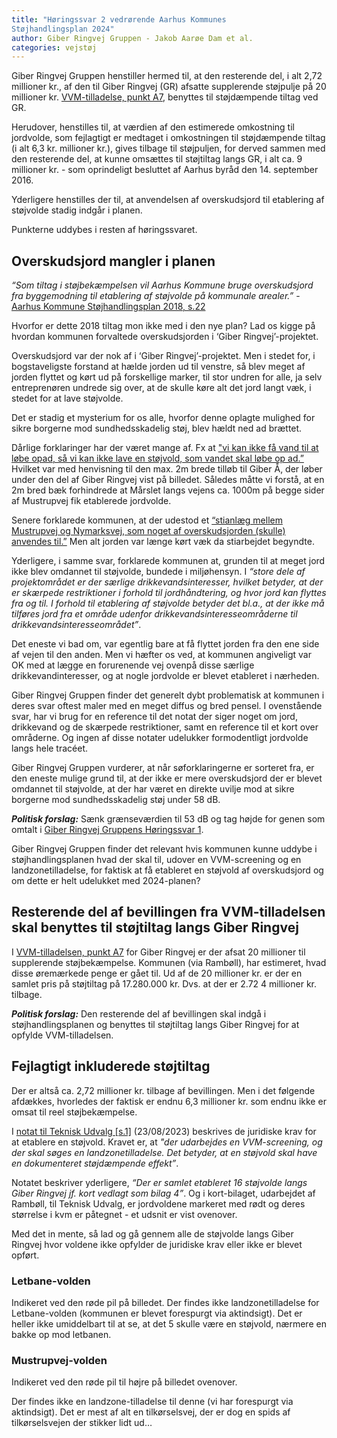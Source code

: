 ```yaml
---
title: "Høringssvar 2 vedrørende Aarhus Kommunes
Støjhandlingsplan 2024"
author: Giber Ringvej Gruppen - Jakob Aarøe Dam et al.
categories: vejstøj
---
```


Giber Ringvej Gruppen henstiller hermed til, at den resterende del, i alt 2,72 millioner kr., af den til
Giber Ringvej (GR) afsatte supplerende støjpulje på 20 millioner
kr. [VVM-tilladelse, punkt A7](https://aarhusworks.com/assets/mtm-modsvar/2018-vvm-tilladelse-bering-beder-vejen.pdf),
benyttes til støjdæmpende tiltag ved GR.

Herudover, henstilles til, at værdien af den estimerede omkostning til jordvolde, som fejlagtigt er
medtaget i omkostningen til støjdæmpende tiltag (i alt 6,3 kr. millioner kr.), gives tilbage til
støjpuljen, for derved sammen med den resterende del, at kunne omsættes til støjtiltag langs GR,
i alt ca. 9 millioner kr. - som oprindeligt besluttet af Aarhus byråd den 14. september 2016.

Yderligere henstilles der til, at anvendelsen af overskudsjord til etablering af støjvolde stadig indgår
i planen.

Punkterne uddybes i resten af høringssvaret.

## Overskudsjord mangler i planen

_“Som tiltag i støjbekæmpelsen vil Aarhus Kommune bruge overskudsjord fra byggemodning til
etablering af støjvolde på kommunale
arealer.”_ - [Aarhus Kommune Støjhandlingsplan 2018, s.22](https://aarhusworks.com/assets/aak-stoejhandlingsplan-2024/handlingsplaner/AAK-2018.pdf#page=22)

Hvorfor er dette 2018 tiltag mon ikke med i den nye plan? Lad os kigge på hvordan kommunen
forvaltede overskudsjorden i ‘Giber Ringvej’-projektet.

Overskudsjord var der nok af i ‘Giber Ringvej’-projektet. Men i stedet for, i bogstaveligste forstand
at hælde jorden ud til venstre, så blev meget af jorden flyttet og kørt ud på forskellige marker, til
stor undren for alle, ja selv entreprenøren undrede sig over, at de skulle køre alt det jord langt væk,
i stedet for at lave støjvolde.

Det er stadig et mysterium for os alle, hvorfor denne oplagte mulighed for sikre borgerne mod
sundhedsskadelig støj, blev hældt ned ad brættet.

Dårlige forklaringer har der været mange af. Fx at ["vi kan ikke få vand til at løbe opad, så vi kan
ikke lave en støjvold, som vandet skal løbe op ad.”](https://tranbjerg-maarsletliv.dk/tranbjerg-maarsletliv-dk/aarhus-kommune-de-stoejvaern-der-er-stillet-i-sigte-er-lavet)
Hvilket var med henvisning til den max. 2m brede tilløb til Giber Å, der løber under den del af Giber Ringvej vist på billedet. Således måtte vi
forstå, at en 2m bred bæk forhindrede at Mårslet langs vejens ca. 1000m på begge sider af
Mustrupvej fik etablerede jordvolde.

Senere forklarede kommunen, at der udestod et [“stianlæg mellem Mustrupvej og Nymarksvej, som
noget af overskudsjorden (skulle) anvendes til.”](https://aarhusworks.com/assets/mtm-modsvar/2023-10-MTM-svar-til-giber-ringvej-gruppen.pdf#page=2) Men alt jorden var længe kørt væk da stiarbejdet
begyndte.

Yderligere, i samme svar, forklarede kommunen at, grunden til at meget jord ikke blev omdannet til
støjvolde, bundede i miljøhensyn. I _“store dele af projektområdet er der særlige
drikkevandsinteresser, hvilket betyder, at der er skærpede restriktioner i forhold til jordhåndtering,
og hvor jord kan flyttes fra og til. I forhold til etablering af støjvolde betyder det bl.a., at der ikke må
tilføres jord fra et område udenfor drikkevandsinteresseområderne til
drikkevandsinteresseområdet”_.

Det eneste vi bad om, var egentlig bare at få flyttet jorden fra den ene side af vejen til den anden.
Men vi hæfter os ved, at kommunen angiveligt var OK med at lægge en forurenende vej ovenpå
disse særlige drikkevandinteresser, og at nogle jordvolde er blevet etableret i nærheden.

Giber Ringvej Gruppen finder det generelt dybt problematisk at kommunen i deres svar oftest
maler med en meget diffus og bred pensel. I ovenstående svar, har vi brug for en reference til det
notat der siger noget om jord, drikkevand og de skærpede restriktioner, samt en reference til et
kort over områderne. Og ingen af disse notater udelukker formodentligt jordvolde langs hele
tracéet.

Giber Ringvej Gruppen vurderer, at når søforklaringerne er sorteret fra, er den eneste mulige
grund til, at der ikke er mere overskudsjord der er blevet omdannet til støjvolde, at der har været
en direkte uvilje mod at sikre borgerne mod sundhedsskadelig støj under 58 dB.

**_Politisk forslag:_** Sænk grænseværdien til 53 dB og tag højde for genen som omtalt i [Giber
Ringvej Gruppens Høringssvar 1](https://aarhusworks.com/assets/aak-stoejhandlingsplan-2024/h%C3%B8ringssvar-aak-2024-v4.pdf).

Giber Ringvej Gruppen finder det relevant hvis kommunen kunne uddybe i støjhandlingsplanen
hvad der skal til, udover en VVM-screening og en landzonetilladelse, for faktisk at få etableret en
støjvold af overskudsjord og om dette er helt udelukket med 2024-planen?

## Resterende del af bevillingen fra VVM-tilladelsen skal benyttes til støjtiltag langs Giber Ringvej

I [VVM-tilladelsen, punkt A7](https://aarhusworks.com/assets/mtm-modsvar/2018-vvm-tilladelse-bering-beder-vejen.pdf) for Giber Ringvej er der afsat 20 millioner til supplerende
støjbekæmpelse. Kommunen (via Rambøll), har estimeret, hvad disse øremærkede penge er gået
til. Ud af de 20 millioner kr. er der en samlet pris på støjtiltag på 17.280.000 kr. Dvs. at der er 2.72 4
millioner kr. tilbage.

_**Politisk forslag:**_ Den resterende del af bevillingen skal indgå i støjhandlingsplanen og benyttes til
støjtiltag langs Giber Ringvej for at opfylde VVM-tilladelsen.

## Fejlagtigt inkluderede støjtiltag

Der er altså ca. 2,72 millioner kr. tilbage af bevillingen. Men i det følgende afdækkes, hvorledes
der faktisk er endnu 6,3 millioner kr. som endnu ikke er omsat til reel støjbekæmpelse.

I [notat til Teknisk Udvalg [s.1]](https://aarhusworks.com/assets/mtm-modsvar/2023-08-MTM-vejst%C3%B8j-giber-ringvej.pdf) (23/08/2023) beskrives de juridiske krav for at etablere en støjvold.
Kravet er, at _"der udarbejdes en VVM-screening, og der skal søges en landzonetilladelse. Det
betyder, at en støjvold skal have en dokumenteret støjdæmpende effekt”_.

Notatet beskriver yderligere, _“Der er samlet etableret 16 støjvolde langs Giber Ringvej jf. kort
vedlagt som bilag 4”_. Og i kort-bilaget, udarbejdet af Rambøll, til Teknisk Udvalg, er jordvoldene
markeret med rødt og deres størrelse i kvm er påtegnet - et udsnit er vist ovenover.

Med det in mente, så lad og gå gennem alle de støjvolde langs Giber Ringvej hvor voldene ikke
opfylder de juridiske krav eller ikke er blevet opført.

### Letbane-volden

Indikeret ved den røde pil på billedet. Der findes ikke landzonetilladelse for Letbane-volden
(kommunen er blevet forespurgt via aktindsigt). Det er heller ikke umiddelbart til at se, at det 5
skulle være en støjvold, nærmere en bakke op mod letbanen.

### Mustrupvej-volden

Indikeret ved den røde pil til højre på billedet ovenover.

Der findes ikke en landzone-tilladelse til denne (vi har forespurgt via aktindsigt). Det er mest af alt
en tilkørselsvej, der er dog en spids af tilkørselsvejen der stikker lidt ud…
